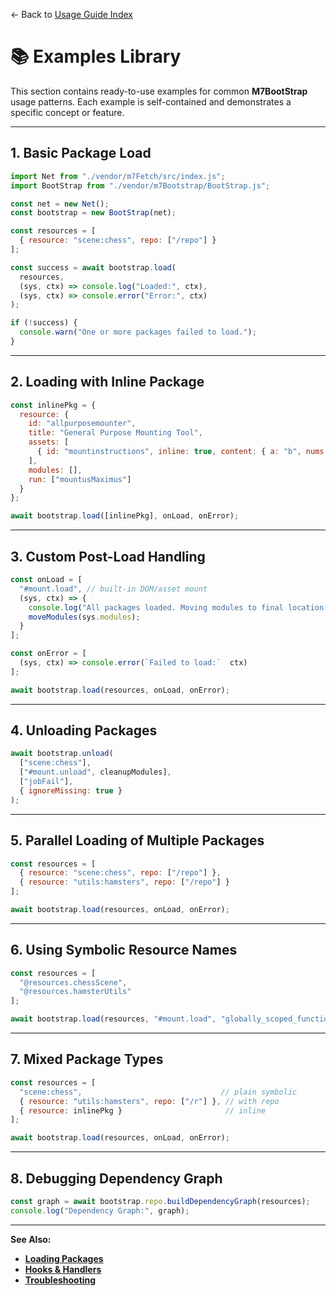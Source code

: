 ← Back to [Usage Guide Index](TOC.md)

# 📚 Examples Library

This section contains ready-to-use examples for common **M7BootStrap** usage patterns.
Each example is self-contained and demonstrates a specific concept or feature.

---

## 1. Basic Package Load

```js
import Net from "./vendor/m7Fetch/src/index.js";
import BootStrap from "./vendor/m7Bootstrap/BootStrap.js";

const net = new Net();
const bootstrap = new BootStrap(net);

const resources = [
  { resource: "scene:chess", repo: ["/repo"] }
];

const success = await bootstrap.load(
  resources,
  (sys, ctx) => console.log("Loaded:", ctx),
  (sys, ctx) => console.error("Error:", ctx)
);

if (!success) {
  console.warn("One or more packages failed to load.");
}
```

---

## 2. Loading with Inline Package

```js
const inlinePkg = {
  resource: {
    id: "allpurposemounter",
    title: "General Purpose Mounting Tool",
    assets: [
      { id: "mountinstructions", inline: true, content: { a: "b", nums: [1, 2, 3] } }
    ],
    modules: [],
    run: ["mountusMaximus"]
  }
};

await bootstrap.load([inlinePkg], onLoad, onError);
```

---

## 3. Custom Post-Load Handling

```js
const onLoad = [
  "#mount.load", // built-in DOM/asset mount
  (sys, ctx) => {
    console.log("All packages loaded. Moving modules to final location.");
    moveModules(sys.modules);
  }
];

const onError = [
  (sys, ctx) => console.error(`Failed to load:`  ctx)
];

await bootstrap.load(resources, onLoad, onError);
```

---

## 4. Unloading Packages

```js
await bootstrap.unload(
  ["scene:chess"],
  ["#mount.unload", cleanupModules],
  ["jobFail"],
  { ignoreMissing: true }
);
```

---

## 5. Parallel Loading of Multiple Packages

```js
const resources = [
  { resource: "scene:chess", repo: ["/repo"] },
  { resource: "utils:hamsters", repo: ["/repo"] }
];

await bootstrap.load(resources, onLoad, onError);
```

---

## 6. Using Symbolic Resource Names

```js
const resources = [
  "@resources.chessScene",
  "@resources.hamsterUtils"
];

await bootstrap.load(resources, "#mount.load", "globally_scoped_function");
```

---

## 7. Mixed Package Types

```js
const resources = [
  "scene:chess",                               // plain symbolic
  { resource: "utils:hamsters", repo: ["/r"] }, // with repo
  { resource: inlinePkg }                       // inline
];

await bootstrap.load(resources, onLoad, onError);
```

---

## 8. Debugging Dependency Graph

```js
const graph = await bootstrap.repo.buildDependencyGraph(resources);
console.log("Dependency Graph:", graph);
```

---

**See Also:**

* **[Loading Packages](LOADING_PACKAGES.md)**
* **[Hooks & Handlers](HOOKS_AND_HANDLERS.md)**
* **[Troubleshooting](TROUBLESHOOTING.md)**
